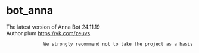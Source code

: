 # bot_anna
The latest version of Anna Bot 24.11.19  
Author plum https://vk.com/zeuvs
                                  
				  We strongly recommend not to take the project as a basis
